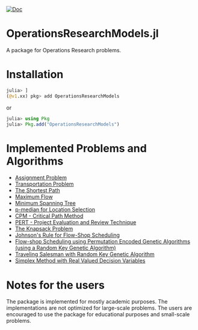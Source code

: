 [![Doc](https://img.shields.io/badge/docs-dev-blue.svg)](https://jbytecode.github.io/OperationsResearchModels.jl/dev/)

# OperationsResearchModels.jl

A package for Operations Research problems.


# Installation 

```julia
julia> ]
(@v1.xx) pkg> add OperationsResearchModels
```

or 

```julia
julia> using Pkg
julia> Pkg.add("OperationsResearchModels")
```



# Implemented Problems and Algorithms

- [Assignment Problem](https://jbytecode.github.io/OperationsResearchModels.jl/dev/algorithms/#Assignment-Problem)
- [Transportation Problem](https://jbytecode.github.io/OperationsResearchModels.jl/dev/algorithms/#Transportation-Problem)
- [The Shortest Path](https://jbytecode.github.io/OperationsResearchModels.jl/dev/algorithms/#Shortest-Path)
- [Maximum Flow](https://jbytecode.github.io/OperationsResearchModels.jl/dev/algorithms/#Maximum-Flow)
- [Minimum Spanning Tree](https://jbytecode.github.io/OperationsResearchModels.jl/dev/algorithms/#Minimum-Spanning-Tree)
- [p-median for Location Selection](https://jbytecode.github.io/OperationsResearchModels.jl/dev/algorithms/#pmedian)
- [CPM - Critical Path Method](https://jbytecode.github.io/OperationsResearchModels.jl/dev/algorithms/#CPM-(Critical-Path-Method))
- [PERT - Project Evaluation and Review Technique](https://jbytecode.github.io/OperationsResearchModels.jl/dev/algorithms/#PERT-(Project-Evaluation-and-Review-Technique))
- [The Knapsack Problem](https://jbytecode.github.io/OperationsResearchModels.jl/dev/algorithms/#Knapsack)
- [Johnson's Rule for Flow-Shop Scheduling](https://jbytecode.github.io/OperationsResearchModels.jl/dev/algorithms/#Johnson's-Rule)
- [Flow-shop Scheduling using Permutation Encoded Genetic Algorithms (using a Random Key Genetic Algorithm)](https://jbytecode.github.io/OperationsResearchModels.jl/dev/algorithms/#Genetic-Algorithm-for-the-problems-that-cannot-be-solved-with-using-Johnson's-Rule)
- [Traveling Salesman with Random Key Genetic Algorithm](https://jbytecode.github.io/OperationsResearchModels.jl/dev/algorithms/#Traveling-Salesman)
- [Simplex Method with Real Valued Decision Variables](https://jbytecode.github.io/OperationsResearchModels.jl/dev/algorithms/#Simplex)


# Notes for the users

The package is implemented for mostly academic purposes. The implementations are not optimized for large-scale problems. The users are encouraged to use the package for educational purposes and small-scale problems. 
